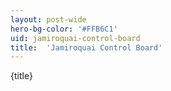 ```yaml
---
layout: post-wide
hero-bg-color: '#FFB6C1'
uid: jamiroquai-control-board
title:  'Jamiroquai Control Board'
---
```


<p>{title}</p>
